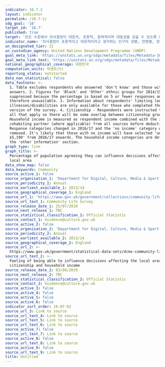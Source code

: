 ```yaml
---
indicator: 16.7.2
layout: indicator
permalink: /16-7-2/
sdg_goal: '16'
target_id: '16.7'
published: true
target: '모든 수준에서 의사결정이 대응적, 포용적, 참여적이며 대표성을 갖출 수 있도록 보장'
indicator_name: '의사결정이 포용적이고 대응적이라고 생각하는 인구의 성별, 연령별, 장애 및 인구집단별 비율'
un_designated_tier: II
un_custodian_agency: United Nations Development Programme (UNDP)
goal_meta_link: 'https://unstats.un.org/sdgs/metadata/files/Metadata-16-07-02.pdf'
goal_meta_link_text: 'https://unstats.un.org/sdgs/metadata/files/Metadata-16-07-02.pdf'
national_geographical_coverage: 대한민국
computation_units: 퍼센트(%)
reporting_status: notstarted
data_non_statistical: false
data_footnote: >-
  1. Table excludes respondents who answered 'don't know' and those with missing
  answers. 2. Figures for 'Black' and 'Other' ethnic groups for 2014/15 are
  suppressed because the percentage is based on 5 or fewer responses and is
  therefore unavailable. 3. Information about respondents' limiting long term
  illnesses/disabilities are only available for those who completed the online
  version of the survey. 4. Citizenship - Respondents were instructed to select
  all that apply so there will be some overlap between citizenship groups. 5.
  Household income is measured as respondent income combined with the income of
  cohabiting partner (where applicable) from all sources before deductions.
  Response categories changed in 2016/17 and the 'no income' category was
  removed. It's likely that those with no income will have selected 'under
  £5,199' from 2016/17 onwards. The household income categories are defined in
  the 'other information' section.
graph_type: line
graph_title: >-
  Percentage of population agreeing they can influence decisions affecting their
  local area
data_show_map: false
data_keywords: Community
source_active_1: false
source_organisation_1: 'Department for Digital, Culture, Media & Sport'
source_periodicity_1: Annual
source_earliest_available_1: 2013/14
source_geographical_coverage_1: England
source_url_1: 'https://www.gov.uk/government/collections/community-life-survey--2'
source_url_text_1: Community Life Survey
source_release_date_1: 25/07/2019
source_next_release_1: TBC
source_statistical_classification_1: Official Statistic
source_contact_1: evidence@culture.gov.uk
source_active_2: false
source_organisation_2: 'Department for Digital, Culture, Media & Sport'
source_periodicity_2: Annual
source_earliest_available_2: 2013/14
source_geographical_coverage_2: England
source_url_2: >-
  https://www.gov.uk/government/statistical-data-sets/dcms-community-life-survey-ad-hoc-statistical-releases
source_url_text_2: >-
  Feeling of being able to influence decisions affecting the local area by
  citizenship and household income
source_release_date_2: 03/09/2019
source_next_release_2: TBC
source_statistical_classification_2: Official Statistic
source_contact_2: evidence@culture.gov.uk
source_active_3: false
source_active_4: false
source_active_5: false
source_active_6: false
indicator_sort_order: 16-07-02
source_url_3: Link to source
source_url_text_4: Link to source
source_url_text_5: Link to source
source_url_text_6: Link to source
source_active_7: false
source_url_text_7: Link to source
source_active_8: false
source_url_text_8: Link to source
source_active_9: false
source_url_text_9: Link to source
title: Untitled
---
```

